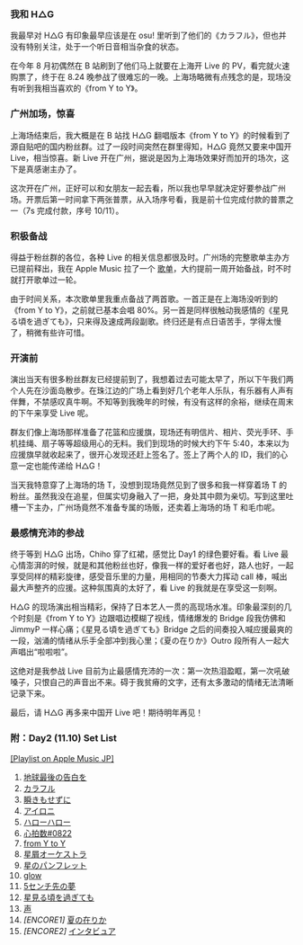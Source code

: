 ### 我和 H△G

我最早对 H△G 有印象最早应该是在 osu! 里听到了他们的《カラフル》，但也并没有特别关注，处于一个听日音相当杂食的状态。

在今年 8 月初偶然在 B 站刷到了他们马上就要在上海开 Live 的 PV，看完就火速购票了，终于在 8.24 晚参战了很难忘的一晚。上海场略微有点残念的是，现场没有听到我相当喜欢的《from Y to Y》。

### 广州加场，惊喜

上海场结束后，我大概是在 B 站找 H△G 翻唱版本《from Y to Y》的时候看到了源自贴吧的国内粉丝群。过了一段时间突然在群里得知，H△G 竟然又要来中国开 Live，相当惊喜。新 Live 开在广州，据说是因为上海场效果好而加开的场次，这下是真感谢主办了。

这次开在广州，正好可以和女朋友一起去看，所以我也早早就决定好要参战广州场。开票后第一时间拿下两张普票，从入场序号看，我是前十位完成付款的普票之一（7s 完成付款，序号 10/11）。

### 积极备战

得益于粉丝群的各位，各种 Live 的相关信息都很及时。广州场的完整歌单主办方已提前释出，我在 Apple Music 拉了一个 [歌单](https://music.apple.com/jp/playlist/hag-1st-live-in-guangzhou/pl.u-JPAZE6PsLjYXxxM)，大约提前一周开始备战，时不时就打开歌单过一轮。

由于时间关系，本次歌单里我重点备战了两首歌。一首正是在上海场没听到的《from Y to Y》，之前就已基本会唱 80%。另一首是同样很触动我感情的《星見る頃を過ぎても》，只来得及速成两段副歌。终归还是有点日语苦手，学得太慢了，稍微有些许可惜。

### 开演前

演出当天有很多粉丝群友已经提前到了，我想着过去可能太早了，所以下午我们两个人先在沙面岛散步。在珠江边的广场上看到好几个老年人乐队，有乐器有人声有伴舞，不禁感叹真牛啊。不知等到我晚年的时候，有没有这样的余裕，继续在周末的下午来享受 Live 呢。

群友们像上海场那样准备了花篮和应援旗，现场还有明信片、相片、荧光手环、手机挂绳、扇子等等超级用心的无料。我们到现场的时候大约下午 5:40，本来以为应援旗早就收起来了，很开心发现还赶上签名了。签上了两个人的 ID，我们的心意一定也能传递给 H△G！

当天我特意穿了上海场的场 T，没想到现场竟然见到了很多和我一样穿着场 T 的粉丝。虽然我没在追星，但属实切身融入了一把，身处其中颇为亲切。写到这里吐槽一下主办，广州场竟然不准备专属的场贩，还卖着上海场的场 T 和毛巾呢。

### 最感情充沛的参战

终于等到 H△G 出场，Chiho 穿了红裙，感觉比 Day1 的绿色要好看。看 Live 最心情澎湃的时候，就是和其他粉丝也好，像我一样的爱好者也好，路人也好，一起享受同样的精彩旋律，感受音乐里的力量，用相同的节奏大力挥动 call 棒，喊出最大声整齐的应援。这种氛围真的太好了，看 Live 的我就是在享受这一刻啊。

H△G 的现场演出相当精彩，保持了日本艺人一贯的高现场水准。印象最深刻的几个时刻是《from Y to Y》边跟唱边模糊了视线，情绪爆发的 Bridge 段我仿佛和 JimmyP 一样心痛；《星見る頃を過ぎても》Bridge 之后的间奏投入喊应援最爽的一段，汹涌的情绪从乐手全部冲到我心里；《夏の在りか》Outro 段所有人一起大声唱出“啦啦啦”。

这绝对是我参战 Live 目前为止最感情充沛的一次：第一次热泪盈眶，第一次吼破嗓子，只恨自己的声音出不来。碍于我贫瘠的文字，还有太多激动的情绪无法清晰记录下来。

最后，请 H△G 再多来中国开 Live 吧！期待明年再见！

### 附：Day2 (11.10) Set List

[[Playlist on Apple Music JP]](https://music.apple.com/jp/playlist/hag-1st-live-in-guangzhou/pl.u-JPAZE6PsLjYXxxM)

1. [地球最後の告白を](https://music.apple.com/jp/song/%E5%9C%B0%E7%90%83%E6%9C%80%E5%BE%8C%E3%81%AE%E5%91%8A%E7%99%BD%E3%82%92/1442967185)
2. [カラフル](https://music.apple.com/jp/song/%E3%82%AB%E3%83%A9%E3%83%95%E3%83%AB-best-album-version/1637417568)
3. [瞬きもせずに](https://music.apple.com/jp/song/%E7%9E%AC%E3%81%8D%E3%82%82%E3%81%9B%E3%81%9A%E3%81%AB/1551761271)
4. [アイロニ](https://music.apple.com/jp/song/%E3%82%A2%E3%82%A4%E3%83%AD%E3%83%8B/1442967313)
5. [ハローハロー](https://music.apple.com/jp/song/%E3%83%8F%E3%83%AD%E3%83%BC%E3%83%8F%E3%83%AD%E3%83%BC/1442967316)
6. [心拍数#0822](https://music.apple.com/jp/song/%E5%BF%83%E6%8B%8D%E6%95%B0-0822/1442967174)
7. [from Y to Y](https://music.apple.com/jp/song/from-y-to-y/1442967189)
8. [星屑オーケストラ](https://music.apple.com/jp/song/%E6%98%9F%E5%B1%91%E3%82%AA%E3%83%BC%E3%82%B1%E3%82%B9%E3%83%88%E3%83%A9/1442967323)
9. [星のパンフレット](https://music.apple.com/jp/song/%E6%98%9F%E3%81%AE%E3%83%91%E3%83%B3%E3%83%95%E3%83%AC%E3%83%83%E3%83%88/1257679496)
10. [glow](https://music.apple.com/jp/song/glow/1442967183)
11. [5センチ先の夢](https://music.apple.com/jp/song/5%E3%82%BB%E3%83%B3%E3%83%81%E5%85%88%E3%81%AE%E5%A4%A2/1551761276)
12. [星見る頃を過ぎても](https://music.apple.com/jp/song/%E6%98%9F%E8%A6%8B%E3%82%8B%E9%A0%83%E3%82%92%E9%81%8E%E3%81%8E%E3%81%A6%E3%82%82-best-album-version/1637417566)
13. [声](https://music.apple.com/jp/song/%E5%A3%B0/1442967340)
14. *[ENCORE1]* [夏の在りか](https://music.apple.com/jp/song/%E5%A4%8F%E3%81%AE%E5%9C%A8%E3%82%8A%E3%81%8B/1341570980)
15. *[ENCORE2]* [インタビュア](https://music.apple.com/jp/song/%E3%82%A4%E3%83%B3%E3%82%BF%E3%83%93%E3%83%A5%E3%82%A2/1442967181)